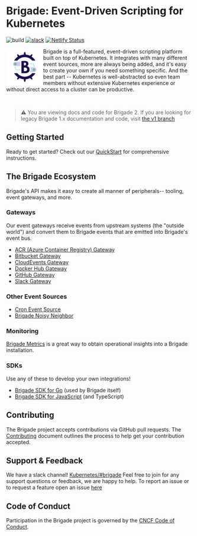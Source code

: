 # Brigade: Event-Driven Scripting for Kubernetes

![build](https://badgr.brigade2.io/v1/github/checks/brigadecore/brigade/badge.svg?appID=99005&branch=main)
[![slack](https://img.shields.io/badge/slack-brigade-brightgreen.svg?logo=slack)](https://kubernetes.slack.com/messages/C87MF1RFD)
[![Netlify Status](https://api.netlify.com/api/v1/badges/82538e29-5fcd-4196-8fa5-8de57cc096ed/deploy-status)](https://app.netlify.com/sites/brigade-docs/deploys)

<img width="100" align="left" src="logo.png">

Brigade is a full-featured, event-driven scripting platform built on top of
Kubernetes. It integrates with many different event sources, more are always
being added, and it's easy to create your own if you need something specific.
And the best part -- Kubernetes is well-abstracted so even team members without
extensive Kubernetes experience or without direct access to a cluster can be
productive.

<br clear="left"/>

> ⚠️ You are viewing docs and code for Brigade 2. If you are looking for legacy
> Brigade 1.x documentation and code, visit
> [the v1 branch](https://github.com/brigadecore/brigade/tree/v1) 

## Getting Started

Ready to get started? Check out our
[QuickStart](https://docs.brigade.sh/intro/quickstart/) for comprehensive
instructions.

## The Brigade Ecosystem

Brigade's API makes it easy to create all manner of peripherals-- tooling, event
gateways, and more.

### Gateways

Our event gateways receive events from upstream systems (the "outside world")
and convert them to Brigade events that are emitted into Brigade's event bus.

* [ACR (Azure Container Registry) Gateway](https://github.com/brigadecore/brigade-acr-gateway)
* [Bitbucket Gateway](https://github.com/brigadecore/brigade-bitbucket-gateway/tree/v2)
* [CloudEvents Gateway](https://github.com/brigadecore/brigade-cloudevents-gateway)
* [Docker Hub Gateway](https://github.com/brigadecore/brigade-dockerhub-gateway)
* [GitHub Gateway](https://github.com/brigadecore/brigade-github-gateway)
* [Slack Gateway](https://github.com/brigadecore/brigade-slack-gateway)

### Other Event Sources

* [Cron Event Source](https://github.com/brigadecore/brigade-cron-event-source)
* [Brigade Noisy Neighbor](https://github.com/brigadecore/brigade-noisy-neighbor)

### Monitoring

[Brigade Metrics](https://github.com/brigadecore/brigade-metrics) is a great way
to obtain operational insights into a Brigade installation.

### SDKs

Use any of these to develop your own integrations!

* [Brigade SDK for Go](https://github.com/brigadecore/brigade/tree/main/sdk) (used by Brigade itself)
* [Brigade SDK for JavaScript](https://github.com/krancour/brigade-sdk-for-js) (and TypeScript)

## Contributing

The Brigade project accepts contributions via GitHub pull requests. The
[Contributing](CONTRIBUTING.md) document outlines the process to help get your
contribution accepted.

## Support & Feedback

We have a slack channel!
[Kubernetes/#brigade](https://kubernetes.slack.com/messages/C87MF1RFD) Feel free
to join for any support questions or feedback, we are happy to help. To report
an issue or to request a feature open an issue
[here](https://github.com/brigadecore/brigade/issues)

## Code of Conduct

Participation in the Brigade project is governed by the
[CNCF Code of Conduct](https://github.com/cncf/foundation/blob/master/code-of-conduct.md).

